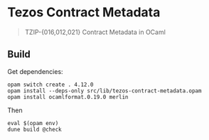 # Tezos Contract Metadata

> TZIP-{016,012,021} Contract Metadata in OCaml

## Build

Get dependencies:

```
opam switch create . 4.12.0
opam install --deps-only src/lib/tezos-contract-metadata.opam
opam install ocamlformat.0.19.0 merlin
```

Then

```
eval $(opam env)
dune build @check
```

